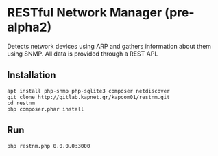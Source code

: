 # RESTful Network Manager (pre-alpha2)

Detects network devices using ARP and gathers information about them using SNMP. All data is provided through a REST API.

## Installation
    apt install php-snmp php-sqlite3 composer netdiscover
    git clone http://gitlab.kapnet.gr/kapcom01/restnm.git
    cd restnm
    php composer.phar install

## Run
    php restnm.php 0.0.0.0:3000
